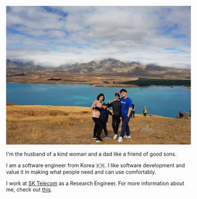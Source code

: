 ![nz](https://raw.githubusercontent.com/haven-jeon/haven-jeon/master/imgs/nz.jpg)

I'm the husband of a kind woman and a dad like a friend of good sons.

I am a software engineer from Korea 🇰🇷. I like software development and value it in making what people need and can use comfortably.

I work at [SK Telecom](https://www.sktelecom.com/index_en.html) as a Research Engineer. For more information about me, check out [this](https://www.linkedin.com/in/gogamza/).
